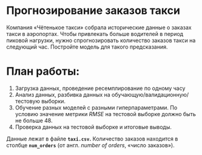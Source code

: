 #  Прогнозирование заказов такси

Компания «Чётенькое такси» собрала исторические данные о заказах такси в аэропортах. Чтобы привлекать больше водителей в период пиковой нагрузки, нужно спрогнозировать количество заказов такси на следующий час. Постройте модель для такого предсказания.

# План работы:

1. Загрузка данных, проведение ресемплирование по одному часу
2. Анализ данных, разбивка данных на обучающую/валидационную/тестовую выборки.
3. Обучение разных моделей с разными гиперпараметрами. По условию значение метрики *RMSE* на тестовой выборке должно быть не больше 48.
4. Проверка данных на тестовой выборке и итоговые выводы.

Данные лежат в файле **`taxi.csv`.** Количество заказов находится в столбце **`num_orders`** (от англ. *number of orders*, «число заказов»).
